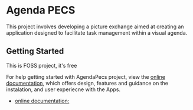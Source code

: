 # Agenda PECS

This project involves developing a picture exchange aimed at creating an application designed to facilitate task management within a visual agenda.

## Getting Started

This is FOSS project, it's free

For help getting started with AgendaPecs project, view the
[online documentation](https://nicoliniyo.github.io/agendapecs/), which offers design,
features and guidance on the instalation, and user experiecne with the Apps.

- [online documentation:](https://nicoliniyo.github.io/agendapecs/)


